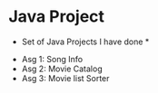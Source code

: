 # Java Project
* Set of Java Projects I have done *

- Asg 1: Song Info 
- Asg 2: Movie Catalog 
- Asg 3: Movie list Sorter

